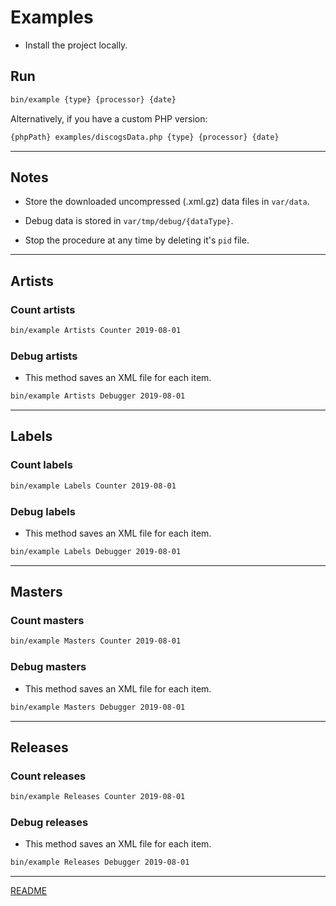 # Examples

* Install the project locally.

## Run

```sh
bin/example {type} {processor} {date}
```

Alternatively, if you have a custom PHP version:

```sh
{phpPath} examples/discogsData.php {type} {processor} {date}
```

---

## Notes

* Store the downloaded uncompressed (.xml.gz) data files in `var/data`.

* Debug data is stored in `var/tmp/debug/{dataType}`.

* Stop the procedure at any time by deleting it's `pid` file.

---

## Artists

### Count artists

```sh
bin/example Artists Counter 2019-08-01
```

### Debug artists

* This method saves an XML file for each item.

```sh
bin/example Artists Debugger 2019-08-01
```

---

## Labels

### Count labels

```sh
bin/example Labels Counter 2019-08-01
```

### Debug labels

* This method saves an XML file for each item.

```sh
bin/example Labels Debugger 2019-08-01
```

---

## Masters

### Count masters

```sh
bin/example Masters Counter 2019-08-01
```

### Debug masters

* This method saves an XML file for each item.

```sh
bin/example Masters Debugger 2019-08-01
```

---

## Releases

### Count releases

```sh
bin/example Releases Counter 2019-08-01
```

### Debug releases

* This method saves an XML file for each item.

```sh
bin/example Releases Debugger 2019-08-01
```

---

[README](../README.md)
